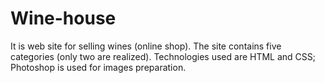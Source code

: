 # Wine-house
It is web site for selling wines (online shop). The site contains five categories (only two are realized). Technologies used are HTML and CSS; Photoshop is used for images preparation. 
